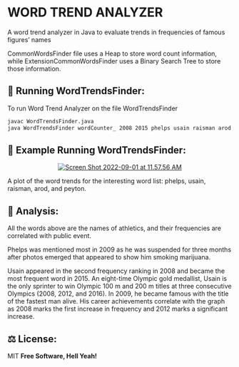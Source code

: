 # WORD TREND ANALYZER 

A word trend analyzer in Java to evaluate trends in frequencies of famous figures’ names

CommonWordsFinder file uses a Heap to store word count information, 
while ExtensionCommonWordsFinder uses a Binary Search Tree to store those information.

## 🚀 Running WordTrendsFinder:
To run Word Trend Analyzer on the file WordTrendsFinder

```sh
javac WordTrendsFinder.java
java WordTrendsFinder wordCounter_ 2008 2015 phelps usain raisman arod peyton
```

## 👀 Example Running WordTrendsFinder:
<p align="center">
  <a href="https://im.ge/i/Ox0UfK"><img src="https://i.im.ge/2022/09/01/Ox0UfK.Screen-Shot-2022-09-01-at-11-57-56-AM.png" alt="Screen Shot 2022-09-01 at 11.57.56 AM" border="0"></a>
  
A plot of the word trends for the interesting word list: phelps, usain, raisman, arod, and peyton. 
</p>

## 📝 Analysis:
All the words above are the names of athletics, and their frequencies are correlated with public event.

Phelps was mentioned most in 2009 as he was suspended for three months after photos emerged that appeared to show him smoking marijuana. 

Usain appeared in the second frequency ranking in 2008 and became the most frequent word in 2015. An eight-time Olympic gold medallist, Usain is the only sprinter to win Olympic 100 m and 200 m titles at three consecutive Olympics (2008, 2012, and 2016). In 2009, he became famous with the title of the fastest man alive. His career achievements correlate with the graph as 2008 marks the first increase in frequency and 2012 marks a significant increase. 

## ⚖️ License:

MIT **Free Software, Hell Yeah!**

